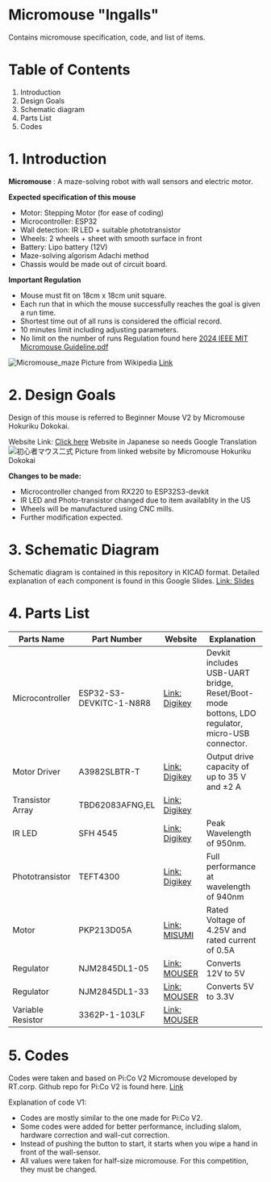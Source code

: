 # Micromouse "Ingalls"
Contains micromouse specification, code, and list of items.

# Table of Contents
1. Introduction
2. Design Goals
3. Schematic diagram
4. Parts List
5. Codes

# 1. Introduction
**Micromouse** : A maze-solving robot with wall sensors and electric motor.

**Expected specification of this mouse**
- Motor: Stepping Motor (for ease of coding)
- Microcontroller: ESP32
- Wall detection: IR LED + suitable phototransistor
- Wheels: 2 wheels + sheet with smooth surface in front
- Battery: Lipo battery (12V)
- Maze-solving algorism Adachi method
- Chassis would be made out of circuit board. 

**Important Regulation** 
- Mouse must fit on 18cm x 18cm unit square.
- Each run that in which the mouse successfully reaches the goal is given a run time.
- Shortest time out of all runs is considered the official record. 
- 10 minutes limit including adjusting parameters.
- No limit on the number of runs
Regulation found here [2024 IEEE MIT Micromouse Guideline.pdf](https://github.com/user-attachments/files/17085412/2024.IEEE.MIT.Micromouse.Guideline.pdf)

![Micromouse_maze](https://github.com/user-attachments/assets/13d8e27c-e055-4e7b-ac1e-0cdf1fed27a1)
Picture from Wikipedia [Link](https://en.wikipedia.org/wiki/Micromouse)

# 2. Design Goals
Design of this mouse is referred to Beginner Mouse V2 by Micromouse Hokuriku Dokokai. 

Website Link: [Click here](https://sites.google.com/a/itolab-ktc.com/mouse_hokuriku/basicmouse2) 
Website in Japanese so needs Google Translation
![初心者マウス二式](https://github.com/user-attachments/assets/799a18bd-a447-4da3-8876-ff148b1ec60e)
Picture from linked website by Micromouse Hokuriku Dokokai

**Changes to be made:**
- Microcontroller changed from RX220 to ESP32S3-devkit
- IR LED and Photo-transistor changed due to item availablity in the US
- Wheels will be manufactured using CNC mills.
- Further modification expected.

# 3. Schematic Diagram
Schematic diagram is contained in this repository in KICAD format.
Detailed explanation of each component is found in this Google Slides. [Link: Slides](https://docs.google.com/presentation/d/1O1cH-XDseA_9v0i9zR2N1KNmGXuSQ24eQ0dWm67MaV0/edit?usp=sharing)

# 4. Parts List
| Parts Name | Part Number | Website | Explanation |
| ---------- | ----------- | ------- | ----------- |
| Microcontroller | ESP32-S3-DEVKITC-1-N8R8 | [Link: Digikey](https://www.digikey.com/en/products/detail/espressif-systems/ESP32-S3-DEVKITC-1-N8R8/15295894?so=88713219&content=productdetail_US&mkt_tok=MDI4LVNYSy01MDcAAAGVjI7rAclhlAR_R00akBj8bqdP8uLlM8oDSYOZye-3bv9ezUbQ4VchOdj5mMELOEFJc6lgwUlzkdWoqtAFwKCPgx3IHGqwjkK5CxoQCtvj) | Devkit includes USB-UART bridge, Reset/Boot-mode bottons, LDO regulator, micro-USB connector. |
| Motor Driver  | A3982SLBTR-T | [Link: Digikey](https://www.digikey.com/en/products/detail/allegro-microsystems/A3982SLBTR-T/1006337?so=88713219&content=productdetail_US&mkt_tok=MDI4LVNYSy01MDcAAAGVjI7rAXo1NKZFh-lfgPb5J_lPGqp54pRkpawmU758xRtKlHEaEAZEIfTsmPXZYi-8XfwW9QOW9wnnimUpZHAQ6QVG9tBGOJKe-bg7pqzY) | Output drive capacity of up to 35 V and ±2 A |
| Transistor Array  | TBD62083AFNG,EL  | [Link: Digikey](https://www.digikey.com/en/products/detail/toshiba-semiconductor-and-storage/TBD62083AFNG-EL/5514101?so=88713219&content=productdetail_US&mkt_tok=MDI4LVNYSy01MDcAAAGVjI7rASWC-GBVGhXV-_J2TC-AzhnJu9-OEVNVk5YSU11mHZzysy7OMH7-JYZRrl2jqi5ujeSUjEmdH1xTrglv5ZYsNYvOeUH_rRTn88Kt) |
| IR LED | SFH 4545 | [Link: Digikey](https://www.digikey.com/en/products/detail/ams-osram-usa-inc/SFH-4545/2205955?so=88714059&content=productdetail_US&mkt_tok=MDI4LVNYSy01MDcAAAGVjRuHY0UsPo8PqHZpcf0OJ5lFMERFDRTdYCMr3sMDzpaXmtWfPRvpUV_ZyHRayo5sOlhpeXiFwpQmKslB2cN6vLcBioWK0pLHrexKfSO7) | Peak Wavelength of 950nm. |
| Phototransistor | TEFT4300 | [Link: Digikey](https://www.digikey.com/en/products/detail/vishay-semiconductor-opto-division/TEFT4300/1681175?so=88714059&content=productdetail_US&mkt_tok=MDI4LVNYSy01MDcAAAGVjRuHY_XwD63POgCk77Uz4CcDU6UOm_5Ec3PsV4QUbsIlVZEZImGF-MNmtf094ZbBvAZZl5DjMfcmu5q6gha0bCU4jfj_RwPxrJv7J39u) | Full performance at wavelength of 940nm |
| Motor | PKP213D05A | [Link: MISUMI](https://us.misumi-ec.com/vona2/detail/221004949472/?HissuCode=PKP213D05A) | Rated Voltage of 4.25V and rated current of 0.5A |
| Regulator | NJM2845DL1-05 | [Link: MOUSER](https://www.mouser.com/ProductDetail/Nisshinbo/NJM2845DL1-05-TE1?qs=Vf9KeiGtj%252BGbfCGSGlajaA%3D%3D&countryCode=US&currencyCode=USD) | Converts 12V to 5V |
| Regulator | NJM2845DL1-33 | [Link: MOUSER](https://www.mouser.com/ProductDetail/Nisshinbo/NJM2845DL1-33-TE1?qs=Vf9KeiGtj%252BHsxdmME1E7bA%3D%3D&countryCode=US&currencyCode=USD) | Converts 5V to 3.3V |
| Variable Resistor | 3362P-1-103LF | [Link: MOUSER](https://www.mouser.com/ProductDetail/Bourns/3362P-1-103LF?qs=tS7CBNq%252BQ07BavGNEQud%252BA%3D%3D&countryCode=US&currencyCode=USD) |

# 5. Codes
Codes were taken and based on Pi:Co V2 Micromouse developed by RT.corp.
Github repo for Pi:Co V2 is found here. [Link](https://github.com/rt-net/pico_v2_arduino_examples)

Explanation of code V1:
- Codes are mostly similar to the one made for Pi:Co V2.
- Some codes were added for better performance, including slalom, hardware correction and wall-cut correction.
- Instead of pushing the button to start, it starts when you wipe a hand in front of the wall-sensor.
- All values were taken for half-size micromouse. For this competition, they must be changed.
